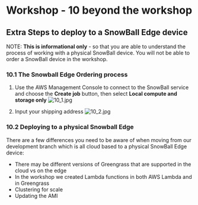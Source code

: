 # Workshop - 10 beyond the workshop

## Extra Steps to deploy to a SnowBall Edge device

NOTE: **This is informational only** - so that you are able to understand the process of working with a physical SnowBall device. You will not be able to order a SnowBall device in the workshop.

### 10.1 The Snowball Edge Ordering process

1. Use the AWS Management Console to connect to the SnowBall service and choose the  **Create job** button, then select **Local compute and storage only**
![10_1.jpg](/api/workshops/sbe-workshop-2018/content/assets/images/10_1.jpg)

1. Input your shipping address
![10_2.jpg](/api/workshops/sbe-workshop-2018/content/assets/images/10_2.jpg)


### 10.2 Deploying to a physical Snowball Edge 

There are a few differences you need to be aware of when moving from our development branch which is all cloud based to a physical SnowBall Edge device:

-  There may be different versions of Greengrass that are supported in the cloud vs on the edge
-  In the workshop we created Lambda functions in both AWS Lambda and in Greengrass
-  Clustering for scale
-  Updating the AMI 
